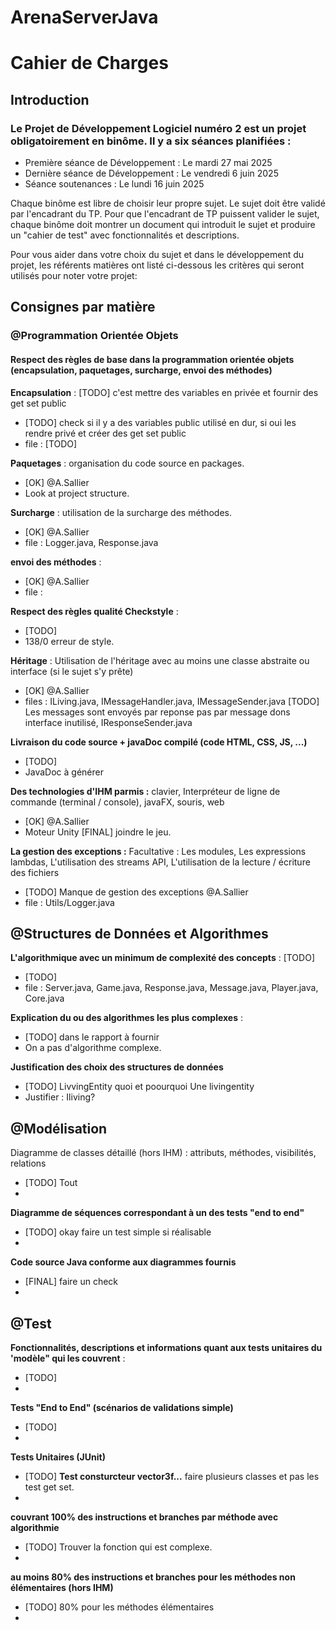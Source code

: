# ArenaServerJava

# Cahier de Charges
## Introduction
### Le Projet de Développement Logiciel numéro 2 est un projet obligatoirement en binôme. Il y a six séances planifiées :

- Première séance de Développement : Le mardi 27 mai 2025
- Dernière séance de Développement : Le vendredi 6 juin 2025
- Séance soutenances : Le lundi 16 juin 2025 

Chaque binôme est libre de choisir leur propre sujet.
Le sujet doit être validé par l'encadrant du TP. Pour que l'encadrant de TP puissent valider le sujet, chaque binôme doit montrer un document qui introduit le sujet et produire un "cahier de test" avec fonctionnalités et descriptions.

Pour vous aider dans votre choix du sujet et dans le développement du projet, les référents matières ont listé ci-dessous les critères qui seront utilisés pour noter votre projet:

## Consignes par matière

### @Programmation Orientée Objets
#### Respect des règles de base dans la programmation orientée objets (encapsulation, paquetages, surcharge, envoi des méthodes)
**Encapsulation** : [TODO] c'est mettre des variables en privée et fournir des get set public
- [TODO] check si il y a des variables public utilisé en dur, si oui les rendre privé et créer des get set public
- file : [TODO]

**Paquetages** : organisation du code source en packages.
- [OK] @A.Sallier
- Look at project structure.

**Surcharge** : utilisation de la surcharge des méthodes.
- [OK] @A.Sallier
- file : Logger.java, Response.java

**envoi des méthodes** :
- [OK] @A.Sallier
- file :

**Respect des règles qualité Checkstyle** : 
- [TODO] 
- 138/0 erreur de style.

**Héritage** : Utilisation de l'héritage avec au moins une classe abstraite ou interface (si le sujet s'y prête)
- [OK] @A.Sallier
- files : ILiving.java, IMessageHandler.java, IMessageSender.java [TODO] Les messages sont envoyés par reponse pas par message dons interface inutilisé, IResponseSender.java

**Livraison du code source + javaDoc compilé (code HTML, CSS, JS, ...)**
- [TODO] 
- JavaDoc à générer

**Des technologies d'IHM parmis :** clavier, Interpréteur de ligne de commande (terminal / console), javaFX, souris, web
- [OK] @A.Sallier
- Moteur Unity [FINAL] joindre le jeu.

**La gestion des exceptions :** Facultative : Les modules, Les expressions lambdas, L'utilisation des streams API, L'utilisation de la lecture / écriture des fichiers
- [TODO] Manque de gestion des exceptions @A.Sallier
- file : Utils/Logger.java

## @Structures de Données et Algorithmes
**L'algorithmique avec un minimum de complexité des concepts** : [TODO]
- [TODO]
- file : Server.java, Game.java, Response.java, Message.java, Player.java, Core.java

**Explication du ou des algorithmes les plus complexes** :
- [TODO] dans le rapport à fournir
- On a pas d'algorithme complexe.

**Justification des choix des structures de données**
- [TODO] LivvingEntity quoi et poourquoi Une livingentity
- Justifier : Iliving?

## @Modélisation
Diagramme de classes détaillé (hors IHM) : attributs, méthodes, visibilités, relations
- [TODO] Tout
- 

**Diagramme de séquences correspondant à un des tests "end to end"**
- [TODO] okay faire un test simple si réalisable
- 

**Code source Java conforme aux diagrammes fournis**
- [FINAL] faire un check 
- 

## @Test
**Fonctionnalités, descriptions et informations quant aux tests unitaires du 'modèle" qui les couvrent** : 
- [TODO]
- 

**Tests "End to End" (scénarios de validations simple)**
- [TODO]
- 

**Tests Unitaires (JUnit)**
- [TODO] **Test consturcteur vector3f...** faire plusieurs classes et pas les test get set.
- 

**couvrant 100% des instructions et branches par méthode avec algorithmie**
- [TODO] Trouver la fonction qui est complexe.
- 

**au moins 80% des instructions et branches pour les méthodes non élémentaires (hors IHM)**
- [TODO] 80% pour les méthodes élémentaires
- 

